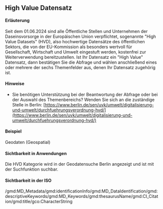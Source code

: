 ## High Value Datensatz

#### Erläuterung
Seit dem 01.06.2024 sind alle Öffentliche Stellen und Unternehmen der Daseinsvorsorge in der Europäischen Union verpflichtet, sogenannte "High Value Datasets" (HVD), also hochwertige Datensätze des öffentlichen Sektors, die von der EU-Kommission als besonders wertvoll für Gesellschaft, Wirtschaft und Umwelt eingestuft werden, kostenfrei zur Weiterverwendung bereitzustellen. Ist Ihr Datensatz ein "High Value" Datensatz, dann bestätigen Sie die Abfrage und wählen anschließend eines oder mehrere der sechs Themenfelder aus, denen Ihr Datensatz zugehörig ist.

#### Hinweise
* Sie benötigen Unterstützung bei der Beantwortung der Abfrage oder bei der Auswahl des Themenbereichs? Wenden Sie sich an die zuständige Stelle in Berlin: [https://www.berlin.de/sen/uvk/umwelt/digitalisierung-und-umwelt/durchfuehrungsverordnung-hvd/](https://www.berlin.de/sen/uvk/umwelt/digitalisierung-und-umwelt/durchfuehrungsverordnung-hvd/)

#### Beispiel
Geodaten (Geospatial)

#### Sichtbarkeit in Anwendungen
Die HVD Kategorie wird in der Geodatensuche Berlin angezeigt und ist mit der Suchfunktion suchbar.

#### Sichtbarkeit in der ISO
/gmd:MD_Metadata/gmd:identificationInfo/gmd:MD_DataIdentification/gmd:descriptiveKeywords/gmd:MD_Keywords/gmd:thesaurusName/gmd:CI_Citation/gmd:title/gco:CharacterString
